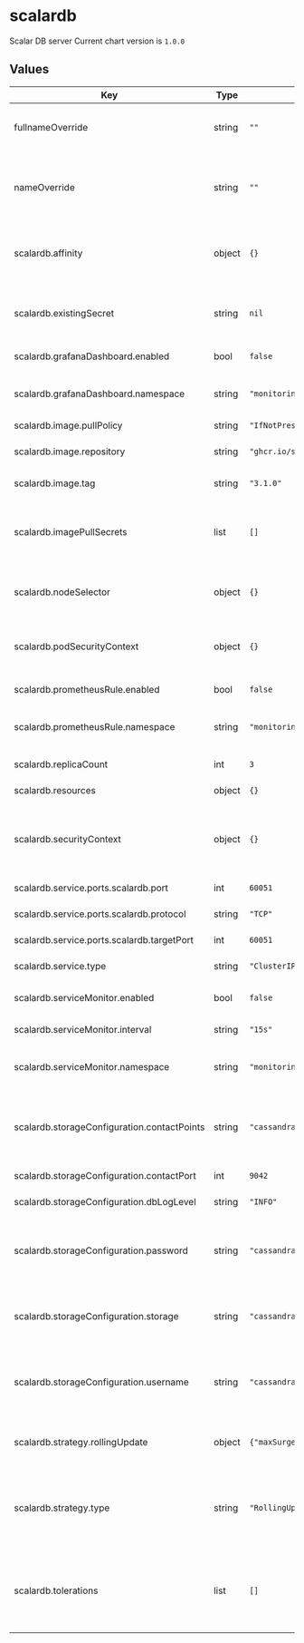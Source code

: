# scalardb

Scalar DB server
Current chart version is `1.0.0`

## Values

| Key | Type | Default | Description |
|-----|------|---------|-------------|
| fullnameOverride | string | `""` | String to fully override scalardb.fullname template |
| nameOverride | string | `""` | String to partially override scalardb.fullname template (will maintain the release name) |
| scalardb.affinity | object | `{}` | The affinity/anti-affinity feature, greatly expands the types of constraints you can express. |
| scalardb.existingSecret | string | `nil` | Name of existing secret to use for storing database username and password. |
| scalardb.grafanaDashboard.enabled | bool | `false` | Enable grafana dashboard. |
| scalardb.grafanaDashboard.namespace | string | `"monitoring"` | Which namespace grafana dashboard is located. by default monitoring. |
| scalardb.image.pullPolicy | string | `"IfNotPresent"` |  |
| scalardb.image.repository | string | `"ghcr.io/scalar-labs/scalardb-server"` | Docker image reposiory of Scalar DB server. |
| scalardb.image.tag | string | `"3.1.0"` | Docker tag of the image. |
| scalardb.imagePullSecrets | list | `[]` | Optionally specify an array of imagePullSecrets. Secrets must be manually created in the namespace. |
| scalardb.nodeSelector | object | `{}` | nodeSelector is form of node selection constraint. |
| scalardb.podSecurityContext | object | `{}` | PodSecurityContext holds pod-level security attributes and common container settings. |
| scalardb.prometheusRule.enabled | bool | `false` | Enable rules for prometheus. |
| scalardb.prometheusRule.namespace | string | `"monitoring"` | Which namespace prometheus is located. by default monitoring. |
| scalardb.replicaCount | int | `3` | Default values for number of replicas. |
| scalardb.resources | object | `{}` | Resources allowed to the pod. |
| scalardb.securityContext | object | `{}` | Setting security context at the pod applies those settings to all containers in the pod. |
| scalardb.service.ports.scalardb.port | int | `60051` | Scalar DB server port. |
| scalardb.service.ports.scalardb.protocol | string | `"TCP"` | Scalar DB server protocol. |
| scalardb.service.ports.scalardb.targetPort | int | `60051` | Scalar DB server target port. |
| scalardb.service.type | string | `"ClusterIP"` | service types in kubernetes. |
| scalardb.serviceMonitor.enabled | bool | `false` | Enable metrics collect with prometheus. |
| scalardb.serviceMonitor.interval | string | `"15s"` | Custom interval to retrieve the metrics. |
| scalardb.serviceMonitor.namespace | string | `"monitoring"` | Which namespace prometheus is located. by default monitoring. |
| scalardb.storageConfiguration.contactPoints | string | `"cassandra"` | The database contanct point such as a hostname of Cassandra or a URL of Cosmos DB account. |
| scalardb.storageConfiguration.contactPort | int | `9042` | The database port number. |
| scalardb.storageConfiguration.dbLogLevel | string | `"INFO"` | The log level of Scalar DB |
| scalardb.storageConfiguration.password | string | `"cassandra"` | The password of the database. For Cosmos DB, Dynamo DB please specify a secret key here. |
| scalardb.storageConfiguration.storage | string | `"cassandra"` | Storage implementation. Either cassandra or cosmos or dynamo or jdbc can be set. |
| scalardb.storageConfiguration.username | string | `"cassandra"` | The username of the database. For Cosmos DB please leave blank. For Dynamo DB please specify key id here. |
| scalardb.strategy.rollingUpdate | object | `{"maxSurge":"25%","maxUnavailable":"25%"}` | The number of pods that can be unavailable during the update process |
| scalardb.strategy.type | string | `"RollingUpdate"` | New pods are added gradually, and old pods are terminated gradually, e.g: Recreate or RollingUpdate |
| scalardb.tolerations | list | `[]` | Tolerations are applied to pods, and allow (but do not require) the pods to schedule onto nodes with matching taints. |
